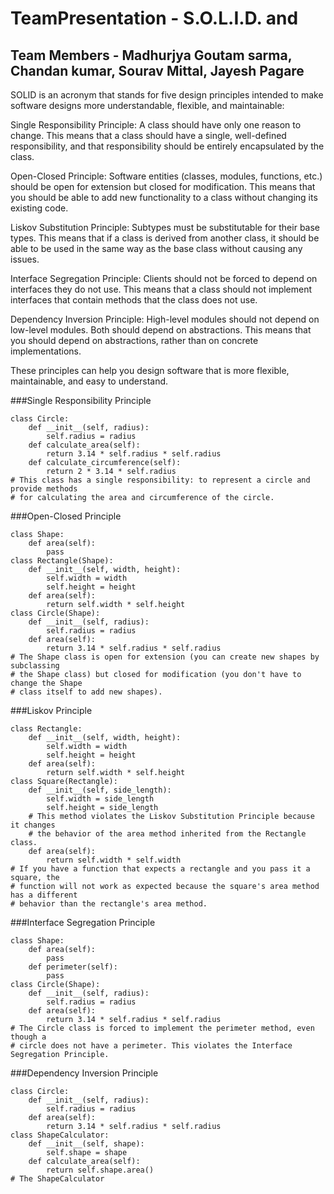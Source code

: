 # TeamPresentation - S.O.L.I.D. and 
## Team Members - Madhurjya Goutam sarma, Chandan kumar, Sourav Mittal, Jayesh Pagare


SOLID is an acronym that stands for five design principles intended to make software designs more understandable, flexible, and maintainable:

Single Responsibility Principle: A class should have only one reason to change. This means that a class should have a single, well-defined responsibility, and that responsibility should be entirely encapsulated by the class.

Open-Closed Principle: Software entities (classes, modules, functions, etc.) should be open for extension but closed for modification. This means that you should be able to add new functionality to a class without changing its existing code.

Liskov Substitution Principle: Subtypes must be substitutable for their base types. This means that if a class is derived from another class, it should be able to be used in the same way as the base class without causing any issues.

Interface Segregation Principle: Clients should not be forced to depend on interfaces they do not use. This means that a class should not implement interfaces that contain methods that the class does not use.

Dependency Inversion Principle: High-level modules should not depend on low-level modules. Both should depend on abstractions. This means that you should depend on abstractions, rather than on concrete implementations.

These principles can help you design software that is more flexible, maintainable, and easy to understand.

###Single Responsibility Principle
```
class Circle:
    def __init__(self, radius):
        self.radius = radius
    def calculate_area(self):
        return 3.14 * self.radius * self.radius
    def calculate_circumference(self):
        return 2 * 3.14 * self.radius
# This class has a single responsibility: to represent a circle and provide methods
# for calculating the area and circumference of the circle.
```

###Open-Closed Principle
```
class Shape:
    def area(self):
        pass
class Rectangle(Shape):
    def __init__(self, width, height):
        self.width = width
        self.height = height
    def area(self):
        return self.width * self.height
class Circle(Shape):
    def __init__(self, radius):
        self.radius = radius
    def area(self):
        return 3.14 * self.radius * self.radius
# The Shape class is open for extension (you can create new shapes by subclassing
# the Shape class) but closed for modification (you don't have to change the Shape
# class itself to add new shapes).
```

###Liskov Principle
```
class Rectangle:
    def __init__(self, width, height):
        self.width = width
        self.height = height
    def area(self):
        return self.width * self.height
class Square(Rectangle):
    def __init__(self, side_length):
        self.width = side_length
        self.height = side_length
    # This method violates the Liskov Substitution Principle because it changes
    # the behavior of the area method inherited from the Rectangle class.
    def area(self):
        return self.width * self.width
# If you have a function that expects a rectangle and you pass it a square, the
# function will not work as expected because the square's area method has a different
# behavior than the rectangle's area method.
```

###Interface Segregation Principle
```
class Shape:
    def area(self):
        pass
    def perimeter(self):
        pass
class Circle(Shape):
    def __init__(self, radius):
        self.radius = radius
    def area(self):
        return 3.14 * self.radius * self.radius
# The Circle class is forced to implement the perimeter method, even though a
# circle does not have a perimeter. This violates the Interface Segregation Principle.
```

###Dependency Inversion Principle
```
class Circle:
    def __init__(self, radius):
        self.radius = radius
    def area(self):
        return 3.14 * self.radius * self.radius
class ShapeCalculator:
    def __init__(self, shape):
        self.shape = shape
    def calculate_area(self):
        return self.shape.area()
# The ShapeCalculator
```
